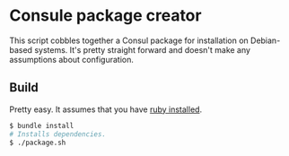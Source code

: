 # Consule package creator

This script cobbles together a Consul package for installation on Debian-based
systems. It's pretty straight forward and doesn't make any assumptions about
configuration.

## Build

Pretty easy. It assumes that you have [ruby installed](https://www.ruby-lang.org/en/downloads/).

```bash
$ bundle install
# Installs dependencies.
$ ./package.sh
```
